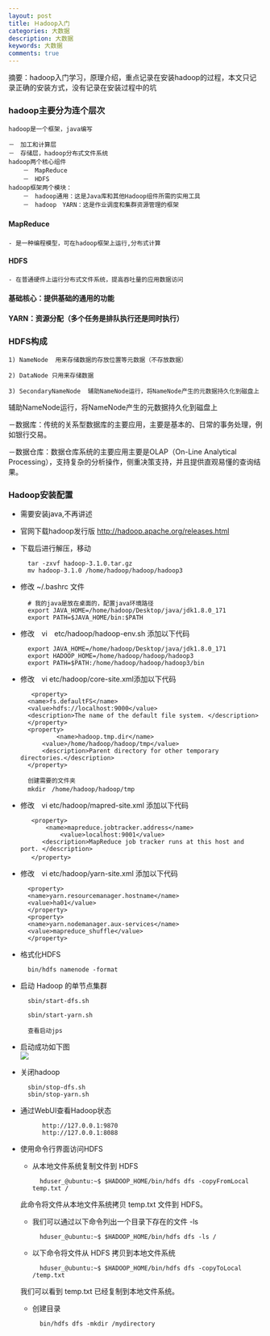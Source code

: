```yaml
---
layout: post
title: Ｈadoop入门
categories: 大数据
description: 大数据
keywords: 大数据
comments: true
---
```


摘要：hadoop入门学习，原理介绍，重点记录在安装hadoop的过程，本文只记录正确的安装方式，没有记录在安装过程中的坑

### hadoop主要分为连个层次
    hadoop是一个框架，java编写
    
    －　加工和计算层
    －　存储层，hadoop分布式文件系统　　
    hadoop两个核心组件　　
        －　MapReduce
        －　HDFS
    hadoop框架两个模块：
        －　hadoop通用：这是Java库和其他Hadoop组件所需的实用工具
        －　hadoop　YARN：这是作业调度和集群资源管理的框架
    
#### MapReduce　　
    - 是一种编程模型，可在hadoop框架上运行,分布式计算
    
#### HDFS
    - 在普通硬件上运行分布式文件系统，提高吞吐量的应用数据访问
#### 基础核心：提供基础的通用的功能
#### YARN：资源分配（多个任务是排队执行还是同时执行）
    
    
### HDFS构成
    
    1) NameNode  用来存储数据的存放位置等元数据（不存放数据）

    2) DataNode 只用来存储数据

    3) SecondaryNameNode  辅助NameNode运行，将NameNode产生的元数据持久化到磁盘上 

辅助NameNode运行，将NameNode产生的元数据持久化到磁盘上

－数据库：传统的关系型数据库的主要应用，主要是基本的、日常的事务处理，例如银行交易。

－数据仓库：数据仓库系统的主要应用主要是OLAP（On-Line Analytical Processing），支持复杂的分析操作，侧重决策支持，并且提供直观易懂的查询结果。

### Hadoop安装配置
- 需要安装java,不再讲述

- 官网下载hadoop发行版
    http://hadoop.apache.org/releases.html
- 下载后进行解压，移动  

        tar -zxvf hadoop-3.1.0.tar.gz 
        mv hadoop-3.1.0 /home/hadoop/hadoop/hadoop3
- 修改  ~/.bashrc 文件  
        
        # 我的java是放在桌面的，配置java环境路径
        export JAVA_HOME=/home/hadoop/Desktop/java/jdk1.8.0_171
        export PATH=$JAVA_HOME/bin:$PATH 

- 修改　vi　etc/hadoop/hadoop-env.sh  添加以下代码　　

        export JAVA_HOME=/home/hadoop/Desktop/java/jdk1.8.0_171
        export HADOOP_HOME=/home/hadoop/hadoop/hadoop3 
        export PATH=$PATH:/home/hadoop/hadoop/hadoop3/bin
- 修改　vi etc/hadoop/core-site.xml添加以下代码
       
         <property>
        <name>fs.defaultFS</name>
        <value>hdfs://localhost:9000</value>
        <description>The name of the default file system. </description>   
        </property>
        <property> 
                <name>hadoop.tmp.dir</name> 
            <value>/home/hadoop/hadoop/tmp</value>
            <description>Parent directory for other temporary directories.</description>
        </property>
        
        创建需要的文件夹
        mkdir　/home/hadoop/hadoop/tmp
        
- 修改　vi etc/hadoop/mapred-site.xml 添加以下代码

         <property> 
             <name>mapreduce.jobtracker.address</name>
                 <value>localhost:9001</value>
            <description>MapReduce job tracker runs at this host and port. </description>
         </property> 　
         
- 修改　vi etc/hadoop/yarn-site.xml 添加以下代码

        <property>
        <name>yarn.resourcemanager.hostname</name>
        <value>ha01</value>
    	</property>
    	<property>
        <name>yarn.nodemanager.aux-services</name>
        <value>mapreduce_shuffle</value>
    	</property>

- 格式化HDFS

        bin/hdfs namenode -format
- 启动 Hadoop 的单节点集群  

        sbin/start-dfs.sh 
        
        sbin/start-yarn.sh
        
        查看启动jps
  
- 启动成功如下图  
![](/images/assets/hadoop.png)

- 关闭hadoop
    
        sbin/stop-dfs.sh
        sbin/stop-yarn.sh
        
- 通过WebUI查看Hadoop状态
    
            http://127.0.0.1:9870
            http://127.0.0.1:8088
        
- 使用命令行界面访问HDFS
    
    - 从本地文件系统复制文件到 HDFS

            hduser_@ubuntu:~$ $HADOOP_HOME/bin/hdfs dfs -copyFromLocal temp.txt /
    此命令将文件从本地文件系统拷贝 temp.txt 文件到 HDFS。
    
    - 我们可以通过以下命令列出一个目录下存在的文件 -ls  
    
            hduser_@ubuntu:~$ $HADOOP_HOME/bin/hdfs dfs -ls /  
        
    - 以下命令将文件从 HDFS 拷贝到本地文件系统  

            hduser_@ubuntu:~$ $HADOOP_HOME/bin/hdfs dfs -copyToLocal /temp.txt
     我们可以看到 temp.txt 已经复制到本地文件系统。    
                
    - 创建目录
        
            bin/hdfs dfs -mkdir /mydirectory

   
